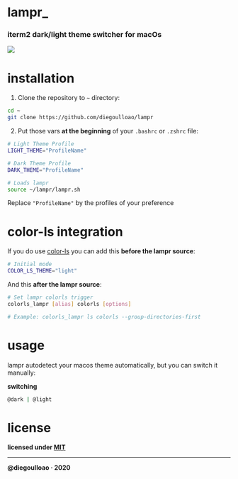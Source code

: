# lampr_
### iterm2 dark/light theme switcher for macOs

<p align="left">
    <img src="https://media.giphy.com/media/K5VTRxqehgkNVKCJv5/source.gif" />
</p>

# installation
1. Clone the repository to `~` directory:
```sh
cd ~
git clone https://github.com/diegoulloao/lampr
```

2. Put those vars **at the beginning** of your `.bashrc` or `.zshrc` file:

```sh
# Light Theme Profile
LIGHT_THEME="ProfileName"

# Dark Theme Profile
DARK_THEME="ProfileName"

# Loads lampr
source ~/lampr/lampr.sh
```

Replace `"ProfileName"` by the profiles of your preference

# color-ls integration
If you do use [color-ls](https://github.com/athityakumar/colorls) you can add this **before the lampr source**:

```sh
# Initial mode
COLOR_LS_THEME="light"
```

And this **after the lampr source**:

```sh
# Set lampr colorls trigger
colorls_lampr [alias] colorls [options]

# Example: colorls_lampr ls colorls --group-directories-first
```

# usage
lampr autodetect your macos theme automatically, but you can switch it manually:

**switching**
```sh
@dark | @light
```

# license
**licensed under [MIT](https://github.com/diegoulloao/lampr/blob/master/LICENSE)**

---
**@diegoulloao · 2020**
